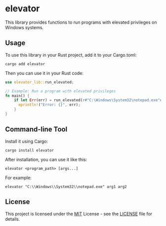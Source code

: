 # elevator

This library provides functions to run programs with elevated privileges on Windows systems.

## Usage

To use this library in your Rust project, add it to your Cargo.toml:

```shell
cargo add elevator
```

Then you can use it in your Rust code:

```rust
use elevator_lib::run_elevated;

// Example: Run a program with elevated privileges
fn main() {
    if let Err(err) = run_elevated(r#"C:\Windows\System32\notepad.exe"#, r#"C:\example.txt"#) {
      eprintln!("Error: {}", err);
    }
}
```

## Command-line Tool

Install it using Cargo:

```shell
cargo install elevator
```

After installation, you can use it like this:

```shell
elevator <program_path> [args...]
```

For example:

```shell
elevator "C:\\Windows\\System32\\notepad.exe" arg1 arg2
```

## License

This project is licensed under the [MIT](https://opensource.org/license/MIT) License -
see the [LICENSE](LICENSE-MIT) file for details.
